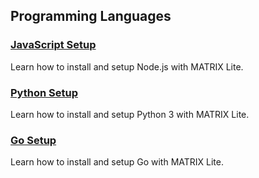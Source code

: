 ## Programming Languages

<h3 style="padding-top:0"><a href="javascript">JavaScript Setup</a></h3>
Learn how to install and setup Node.js with MATRIX Lite.

<h3 style="padding-top:0"><a href="python">Python Setup</a></h3>
Learn how to install and setup Python 3 with MATRIX Lite.

<h3 style="padding-top:0"><a href="go">Go Setup</a></h3>
Learn how to install and setup Go with MATRIX Lite.